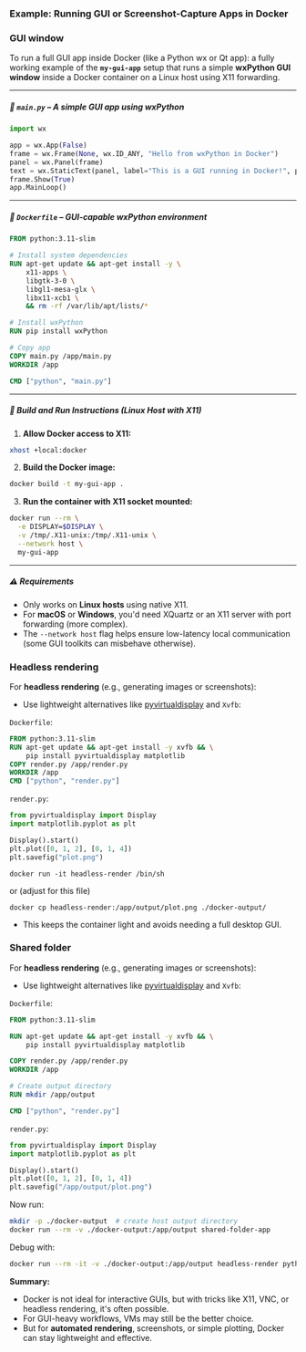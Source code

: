 
### Example: Running GUI or Screenshot-Capture Apps in Docker

### GUI window
To run a full GUI app inside Docker (like a Python wx or Qt app):
a fully working example of the **`my-gui-app`** setup that runs a simple **wxPython GUI window** inside a Docker container on a Linux host using X11 forwarding.

---

##### 🐍 `main.py` – A simple GUI app using wxPython

```python
import wx

app = wx.App(False)
frame = wx.Frame(None, wx.ID_ANY, "Hello from wxPython in Docker")
panel = wx.Panel(frame)
text = wx.StaticText(panel, label="This is a GUI running in Docker!", pos=(10, 10))
frame.Show(True)
app.MainLoop()
```

---

##### 🐳 `Dockerfile` – GUI-capable wxPython environment

```Dockerfile
FROM python:3.11-slim

# Install system dependencies
RUN apt-get update && apt-get install -y \
    x11-apps \
    libgtk-3-0 \
    libgl1-mesa-glx \
    libx11-xcb1 \
    && rm -rf /var/lib/apt/lists/*

# Install wxPython
RUN pip install wxPython

# Copy app
COPY main.py /app/main.py
WORKDIR /app

CMD ["python", "main.py"]
```

---

##### 🧪 Build and Run Instructions (Linux Host with X11)

1. **Allow Docker access to X11:**

```bash
xhost +local:docker
```

2. **Build the Docker image:**

```bash
docker build -t my-gui-app .
```

3. **Run the container with X11 socket mounted:**

```bash
docker run --rm \
  -e DISPLAY=$DISPLAY \
  -v /tmp/.X11-unix:/tmp/.X11-unix \
  --network host \
  my-gui-app
```

---

##### ⚠️ Requirements

- Only works on **Linux hosts** using native X11.
- For **macOS** or **Windows**, you'd need XQuartz or an X11 server with port forwarding (more complex).
- The `--network host` flag helps ensure low-latency local communication (some GUI toolkits can misbehave otherwise).


### Headless rendering
For **headless rendering** (e.g., generating images or screenshots):
  - Use lightweight alternatives like [pyvirtualdisplay](https://pypi.org/project/pyvirtualdisplay/) and `Xvfb`:

  `Dockerfile`:
  ```Dockerfile
  FROM python:3.11-slim
  RUN apt-get update && apt-get install -y xvfb && \
      pip install pyvirtualdisplay matplotlib
  COPY render.py /app/render.py
  WORKDIR /app
  CMD ["python", "render.py"]
  ```

  `render.py`:
  ```python
  from pyvirtualdisplay import Display
  import matplotlib.pyplot as plt

  Display().start()
  plt.plot([0, 1, 2], [0, 1, 4])
  plt.savefig("plot.png")
  ```

  ```
  docker run -it headless-render /bin/sh
  ```

  or (adjust for this file)

  ```
  docker cp headless-render:/app/output/plot.png ./docker-output/
  ```
- This keeps the container light and avoids needing a full desktop GUI.

### Shared folder
For **headless rendering** (e.g., generating images or screenshots):
  - Use lightweight alternatives like [pyvirtualdisplay](https://pypi.org/project/pyvirtualdisplay/) and `Xvfb`:

  `Dockerfile`:
  ```Dockerfile
  FROM python:3.11-slim

  RUN apt-get update && apt-get install -y xvfb && \
      pip install pyvirtualdisplay matplotlib

  COPY render.py /app/render.py
  WORKDIR /app

  # Create output directory
  RUN mkdir /app/output

  CMD ["python", "render.py"]
  ```

  `render.py`:
  ```python
  from pyvirtualdisplay import Display
  import matplotlib.pyplot as plt

  Display().start()
  plt.plot([0, 1, 2], [0, 1, 4])
  plt.savefig("/app/output/plot.png")
  ```
  Now run:

  ```bash
  mkdir -p ./docker-output  # create host output directory
  docker run --rm -v ./docker-output:/app/output shared-folder-app
  ```

  Debug with:
  ```bash
  docker run --rm -it -v ./docker-output:/app/output headless-render python -m pdb render.py
  ```

**Summary:**
- Docker is not ideal for interactive GUIs, but with tricks like X11, VNC, or headless rendering, it's often possible.
- For GUI-heavy workflows, VMs may still be the better choice.
- But for **automated rendering**, screenshots, or simple plotting, Docker can stay lightweight and effective.
